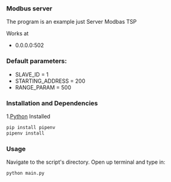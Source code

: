 ### Modbus server

The program is an example just Server Modbas TSP

Works at 
 - 0.0.0.0:502

### Default parameters:

 - SLAVE_ID = 1
 - STARTING_ADDRESS = 200
 - RANGE_PARAM = 500

### Installation and Dependencies

1.[Python](https://python.org) Installed

```bash
pip install pipenv
pipenv install
```

### Usage

Navigate to the script's directory. Open up terminal and type in:

```bash
python main.py
```
